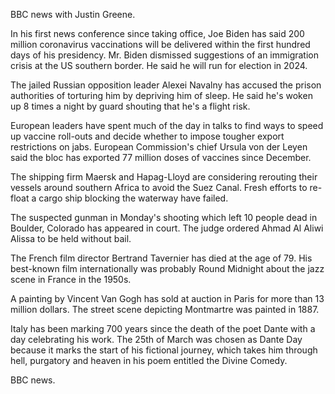 BBC news with Justin Greene.

In his first news conference since taking office, Joe Biden has said 200 million coronavirus vaccinations will be delivered within the first hundred days of his presidency. Mr. Biden dismissed suggestions of an immigration crisis at the US southern border. He said he will run for election in 2024.

The jailed Russian opposition leader Alexei Navalny has accused the prison authorities of torturing him by depriving him of sleep. He said he's woken up 8 times a night by guard shouting that he's a flight risk.

European leaders have spent much of the day in talks to find ways to speed up vaccine roll-outs and decide whether to impose tougher export restrictions on jabs. European Commission's chief Ursula von der Leyen said the bloc has exported 77 million doses of vaccines since December.

The shipping firm Maersk and Hapag-Lloyd are considering rerouting their vessels around southern Africa to avoid the Suez Canal. Fresh efforts to re-float a cargo ship blocking the waterway have failed.

The suspected gunman in Monday's shooting which left 10 people dead in Boulder, Colorado has appeared in court. The judge ordered Ahmad Al Aliwi Alissa to be held without bail.

The French film director Bertrand Tavernier has died at the age of 79. His best-known film internationally was probably Round Midnight about the jazz scene in France in the 1950s.

A painting by Vincent Van Gogh has sold at auction in Paris for more than 13 million dollars. The street scene depicting Montmartre was painted in 1887.

Italy has been marking 700 years since the death of the poet Dante with a day celebrating his work. The 25th of March was chosen as Dante Day because it marks the start of his fictional journey, which takes him through hell, purgatory and heaven in his poem entitled the Divine Comedy.

BBC news.

